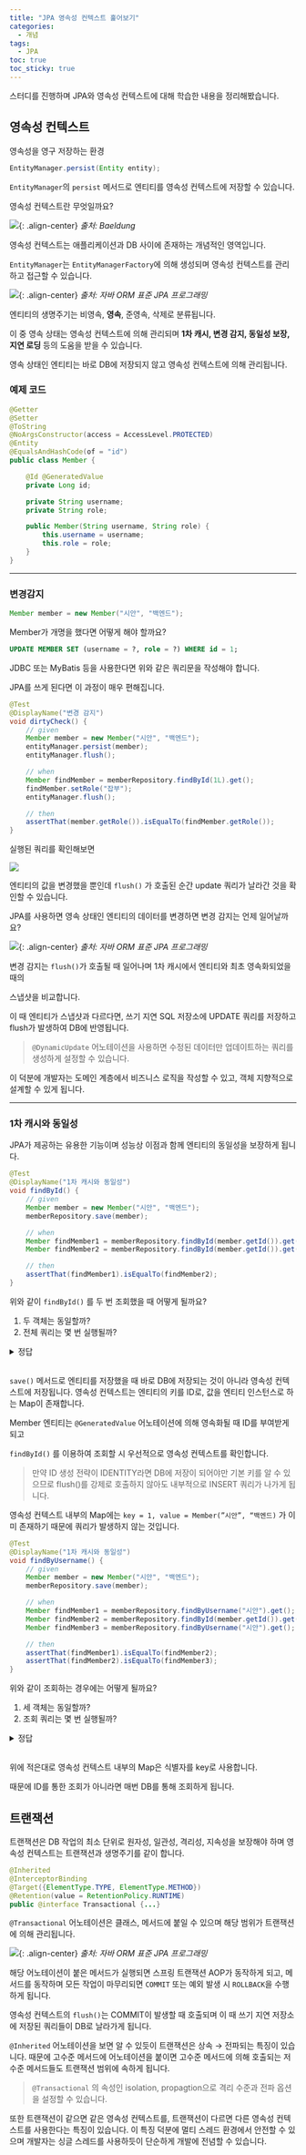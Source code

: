 ```yaml
---
title: "JPA 영속성 컨텍스트 훑어보기"
categories:
  - 개념
tags:
  - JPA
toc: true
toc_sticky: true
---
```


스터디를 진행하며 JPA와 영속성 컨텍스트에 대해 학습한 내용을 정리해봤습니다.

## 영속성 컨텍스트

영속성을 영구 저장하는 환경

```java
EntityManager.persist(Entity entity);
```

`EntityManager`의 `persist` 메서드로 엔티티를 영속성 컨텍스트에 저장할 수 있습니다.

영속성 컨텍스트란 무엇일까요?

![](https://user-images.githubusercontent.com/40778768/201116091-cd5ee9f1-0387-48f8-a6fb-5aba4f3ebc0a.png){: .align-center}
*출처: Baeldung*

영속성 컨텍스트는 애플리케이션과 DB 사이에 존재하는 개념적인 영역입니다.

`EntityManager`는 `EntityManagerFactory`에 의해 생성되며 영속성 컨텍스트를 관리하고 접근할 수 있습니다.

![](https://user-images.githubusercontent.com/40778768/201116564-efc7427c-822f-4833-9d25-e724969b3581.png){: .align-center}
*출처: 자바 ORM 표준 JPA 프로그래밍*

엔티티의 생명주기는 비영속, **영속**, 준영속, 삭제로 분류됩니다.

이 중 영속 상태는 영속성 컨텍스트에 의해 관리되며 **1차 캐시, 변경 감지, 동일성 보장, 지연 로딩** 등의 도움을 받을 수 있습니다.

영속 상태인 엔티티는 바로 DB에 저장되지 않고 영속성 컨텍스트에 의해 관리됩니다.

### 예제 코드

```java
@Getter
@Setter
@ToString
@NoArgsConstructor(access = AccessLevel.PROTECTED)
@Entity
@EqualsAndHashCode(of = "id")
public class Member {

    @Id @GeneratedValue
    private Long id;

    private String username;
    private String role;

    public Member(String username, String role) {
        this.username = username;
        this.role = role;
    }
}
```
---
### 변경감지

```java
Member member = new Member("시안", "백엔드");
```
Member가 개명을 했다면 어떻게 해야 할까요?

```sql
UPDATE MEMBER SET (username = ?, role = ?) WHERE id = 1;
```

JDBC 또는 MyBatis 등을 사용한다면 위와 같은 쿼리문을 작성해야 합니다.

JPA를 쓰게 된다면 이 과정이 매우 편해집니다.

```java
@Test
@DisplayName("변경 감지")
void dirtyCheck() {
    // given
    Member member = new Member("시안", "백엔드");
    entityManager.persist(member);
    entityManager.flush();

    // when
    Member findMember = memberRepository.findById(1L).get();
    findMember.setRole("잡부");
    entityManager.flush();

    // then
    assertThat(member.getRole()).isEqualTo(findMember.getRole());
}
```
실행된 쿼리를 확인해보면

![](https://user-images.githubusercontent.com/40778768/201117833-58be7153-6638-4220-b2f7-ce48aa5c3eb7.png)

엔티티의 값을 변경했을 뿐인데 `flush()` 가 호출된 순간 update 쿼리가 날라간 것을 확인할 수 있습니다.

JPA를 사용하면 영속 상태인 엔티티의 데이터를 변경하면 변경 감지는 언제 일어날까요?

![](https://user-images.githubusercontent.com/40778768/201118259-062c3a33-3af8-4919-8429-1a7806aac41a.png){: .align-center}
*출처: 자바 ORM 표준 JPA 프로그래밍*

변경 감지는 `flush()`가 호출될 때 일어나며 1차 캐시에서 엔티티와 최초 영속화되었을 때의

스냅샷을 비교합니다.

이 때 엔티티가 스냅샷과 다르다면, 쓰기 지연 SQL 저장소에 UPDATE 쿼리를 저장하고 flush가 발생하여 DB에 반영됩니다.

> `@DynamicUpdate` 어노테이션을 사용하면 수정된 데이터만 업데이트하는 쿼리를 생성하게 설정할 수 있습니다.
>

이 덕분에 개발자는 도메인 계층에서 비즈니스 로직을 작성할 수 있고, 객체 지향적으로 설계할 수 있게 됩니다.

---

### 1차 캐시와 동일성

JPA가 제공하는 유용한 기능이며 성능상 이점과 함께 엔티티의 동일성을 보장하게 됩니다.

```java
@Test
@DisplayName("1차 캐시와 동일성")
void findById() {
    // given
    Member member = new Member("시안", "백엔드");
    memberRepository.save(member);

    // when
    Member findMember1 = memberRepository.findById(member.getId()).get();
    Member findMember2 = memberRepository.findById(member.getId()).get();

    // then
    assertThat(findMember1).isEqualTo(findMember2);
}
```

위와 같이 `findById()` 를 두 번 조회했을 때 어떻게 될까요?

1. 두 객체는 동일할까?
2. 전체 쿼리는 몇 번 실행될까?

<details>
<summary>정답</summary>

정답은 두 객체는 동일하며 쿼리는 실행되지 않습니다.

(만약 미리 저장된 객체를 조회한 경우라면 1번 실행됩니다.)

</details>
<br />
      
`save()` 메서드로 엔티티를 저장했을 때 바로 DB에 저장되는 것이 아니라 영속성 컨텍스트에 저장됩니다. 영속성 컨텍스트는 엔티티의 키를 ID로, 값을 엔티티 인스턴스로 하는 Map이 존재합니다.

Member 엔티티는 `@GeneratedValue` 어노테이션에 의해 영속화될 때 ID를 부여받게 되고

`findById()` 를 이용하여 조회할 시 우선적으로 영속성 컨텍스트를 확인합니다.

> 만약 ID 생성 전략이 IDENTITY라면 DB에 저장이 되어야만 기본 키를 알 수 있으므로
flush()를 강제로 호출하지 않아도 내부적으로 INSERT 쿼리가 나가게 됩니다.
>

영속성 컨텍스트 내부의 Map에는 `key = 1, value = Member(”시안”, “백엔드)` 가 이미 존재하기 때문에 쿼리가 발생하지 않는 것입니다.

```java
@Test
@DisplayName("1차 캐시와 동일성")
void findByUsername() {
    // given
    Member member = new Member("시안", "백엔드");
    memberRepository.save(member);

    // when
    Member findMember1 = memberRepository.findByUsername("시안").get();
    Member findMember2 = memberRepository.findById(member.getId()).get();
    Member findMember3 = memberRepository.findByUsername("시안").get();

    // then
    assertThat(findMember1).isEqualTo(findMember2);
    assertThat(findMember2).isEqualTo(findMember3);
}
```

위와 같이 조회하는 경우에는 어떻게 될까요?

1. 세 객체는 동일할까?
2. 조회 쿼리는 몇 번 실행될까?

<details>
<summary>정답</summary>

역시 세 객체는 동일하며 조회 쿼리는 총 2번 날라가게 됩니다. 왜 그럴까요?

</details>
<br />
      
위에 적은대로 영속성 컨텍스트 내부의 Map은 식별자를 key로 사용합니다.

때문에 ID를 통한 조회가 아니라면 매번 DB를 통해 조회하게 됩니다.

## 트랜잭션

트랜잭션은 DB 작업의 최소 단위로 원자성, 일관성, 격리성, 지속성을 보장해야 하며 영속성 컨텍스트는 트랜잭션과 생명주기를 같이 합니다.

```java
@Inherited
@InterceptorBinding
@Target({ElementType.TYPE, ElementType.METHOD})
@Retention(value = RetentionPolicy.RUNTIME)
public @interface Transactional {...}
```

`@Transactional` 어노테이션은 클래스, 메서드에 붙일 수 있으며 해당 범위가 트랜잭션에 의해 관리됩니다.

![](https://user-images.githubusercontent.com/40778768/201119195-485467b9-1163-472b-b063-c94751779c2e.png){: .align-center}
*출처: 자바 ORM 표준 JPA 프로그래밍*

해당 어노테이션이 붙은 메서드가 실행되면 스프링 트랜잭션 AOP가 동작하게 되고, 메서드를 동작하며 모든 작업이 마무리되면 `COMMIT` 또는 예외 발생 시 `ROLLBACK`을 수행하게 됩니다.

영속성 컨텍스트의 `flush()`는 COMMIT이 발생할 때 호출되며 이 때 쓰기 지연 저장소에 저장된 쿼리들이 DB로 날라가게 됩니다.

`@Inherited` 어노테이션을 보면 알 수 있듯이 트랜잭션은 상속 → 전파되는 특징이 있습니다. 때문에 고수준 메서드에 어노테이션을 붙이면 고수준 메서드에 의해 호출되는 저수준 메서드들도 트랜잭션 범위에 속하게 됩니다.

> `@Transactional` 의 속성인 isolation, propagtion으로 격리 수준과 전파 옵션을 설정할 수 있습니다.
>

또한 트랜잭션이 같으면 같은 영속성 컨텍스트를, 트랜잭션이 다르면 다른 영속성 컨텍스트를 사용한다는 특징이 있습니다. 이 특징 덕분에 멀티 스레드 환경에서 안전할 수 있으며 개발자는 싱글 스레드를 사용하듯이 단순하게 개발에 전념할 수 있습니다.